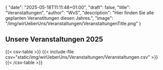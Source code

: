 {
    "date": "2025-05-18T11:11:48+01:00",
    "draft": false,
    "title": "Veranstaltungen",
    "author": "WvS",
    "description": "Hier finden Sie alle geplanten Veranstltungen diesen Jahres.",
    "image": "/img/wirUeberUns/Veranstaltungen/VeranstaltungenTitle.png"
}
## Unsere Veranstaltungen 2025
<div class="left-table"> 
{{< csv-table >}}
{{< include-file csv="static/img/wirUeberUns/Veranstaltungen/Veranstaltungen.csv" >}}
{{< /csv-table >}}
</div>  
